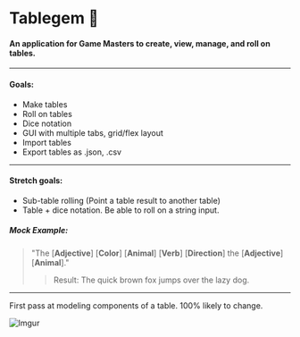 # **Tablegem** :gem:

#### An application for Game Masters to create, view, manage, and roll on tables.
---
#### Goals:
- Make tables
- Roll on tables
- Dice notation
- GUI with multiple tabs, grid/flex layout
- Import tables
- Export tables as .json, .csv
---
#### Stretch goals:
- Sub-table rolling (Point a table result to another table)
- Table + dice notation.  Be able to roll on a string input.

##### Mock Example:

>"The [**Adjective**] [**Color**] [**Animal**] [**Verb**] [**Direction**] the [**Adjective**] [**Animal**]."
>>Result: The quick brown fox jumps over the lazy dog.
---

First pass at modeling components of a table.  100% likely to change.

![Imgur](https://i.imgur.com/9ZzWMzK.png)
